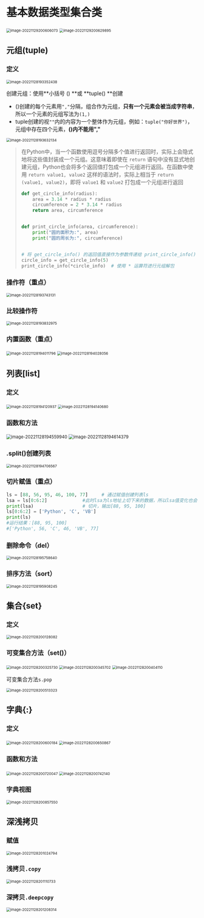 # 基本数据类型集合类

<img src="img/3.基本数据类型集合类/image-20221129200606073.png" alt="image-20221129200606073" style="zoom:67%;" />

<img src="img/3.基本数据类型集合类/image-20221129200629895.png" alt="image-20221129200629895" style="zoom:67%;" />

## 元组(tuple)

### 定义

<img src="img/3.基本数据类型集合类/image-20221128193352438.png" alt="image-20221128193352438" style="zoom: 67%;" />

创建元组：使用**小括号 () **或 **tuple() **创建

- ()创建的每个元素用`","`分隔，组合作为元组，**只有一个元素会被当成字符串**，所以一个元素的元组写法为`(1,)`
- tuple创建的视`""`内的内容为一个整体作为元组，例如：`tuple("你好世界")`，元组中存在四个元素，**()内不能用","**

<img src="img/3.基本数据类型集合类/image-20221128193632134.png" alt="image-20221128193632134" style="zoom: 67%;" />

> 在Python中，当一个函数使用逗号分隔多个值进行返回时，实际上会隐式地将这些值封装成一个元组。这意味着即使在 `return` 语句中没有显式地创建元组，Python也会将多个返回值打包成一个元组进行返回。在函数中使用 `return value1, value2` 这样的语法时，实际上相当于 `return (value1, value2)`，即将 `value1` 和 `value2` 打包成一个元组进行返回
>
> ```python
> def get_circle_info(radius):
>     area = 3.14 * radius * radius
>     circumference = 2 * 3.14 * radius
>     return area, circumference
> 
> 
> def print_circle_info(area, circumference):
>     print("圆的面积为:", area)
>     print("圆的周长为:", circumference)
> 
> 
> # 将 get_circle_info() 的返回值直接作为参数传递给 print_circle_info()
> circle_info = get_circle_info(5)
> print_circle_info(*circle_info)  # 使用 * 运算符进行元组解包
> ```

### 操作符（重点）

<img src="img/3.基本数据类型集合类/image-20221128193743131.png" alt="image-20221128193743131" style="zoom:67%;" />

### 比较操作符

<img src="img/3.基本数据类型集合类/image-20221128193832975.png" alt="image-20221128193832975" style="zoom:67%;" />

### 内置函数（重点）

<img src="img/3.基本数据类型集合类/image-20221128194011796.png" alt="image-20221128194011796" style="zoom:67%;" />

<img src="img/3.基本数据类型集合类/image-20221128194028056.png" alt="image-20221128194028056" style="zoom:67%;" />

## 列表[list]

### 定义

<img src="img/3.基本数据类型集合类/image-20221128194120937.png" alt="image-20221128194120937" style="zoom:67%;" />

<img src="img/3.基本数据类型集合类/image-20221128194140680.png" alt="image-20221128194140680" style="zoom:67%;" />

### 函数和方法

<img src="img/3.基本数据类型集合类/image-20221128194559940.png" alt="image-20221128194559940" style="zoom:80%;" />

<img src="img/3.基本数据类型集合类/image-20221128194614379.png" alt="image-20221128194614379" style="zoom:80%;" />

### .split()创建列表

<img src="img/3.基本数据类型集合类/image-20221128194706567.png" alt="image-20221128194706567" style="zoom:67%;" />

### 切片赋值（重点）

```python
ls = [88, 56, 95, 46, 100, 77]     # 通过赋值创建列表ls
lsa = ls[0:6:2]				#此时lsa为ls地址上切下来的数据，所以lsa值变化也会引起ls值的变化
print(lsa)                  # 切片，输出[88, 95, 100]
ls[0:6:2] = ['Python', 'C', 'VB']  
print(ls)
#运行结果：[88, 95, 100]
#['Python', 56, 'C', 46, 'VB', 77]
```

### 删除命令（del）

<img src="img/3.基本数据类型集合类/image-20221128195758640.png" alt="image-20221128195758640" style="zoom: 67%;" />

### 排序方法（sort）

<img src="img/3.基本数据类型集合类/image-20221128195908245.png" alt="image-20221128195908245" style="zoom:67%;" />

## 集合{set}

### 定义

<img src="img/3.基本数据类型集合类/image-20221128200128082.png" alt="image-20221128200128082" style="zoom:67%;" />

### 可变集合方法（set()）

<img src="img/3.基本数据类型集合类/image-20221128200325730.png" alt="image-20221128200325730" style="zoom:67%;" />

<img src="img/3.基本数据类型集合类/image-20221128200345702.png" alt="image-20221128200345702" style="zoom:67%;" />

<img src="img/3.基本数据类型集合类/image-20221128200404110.png" alt="image-20221128200404110" style="zoom:67%;" />

可变集合方法`s.pop`

<img src="img/3.基本数据类型集合类/image-20221128200513323.png" alt="image-20221128200513323" style="zoom:67%;" />

## 字典{:}

### 定义

<img src="img/3.基本数据类型集合类/image-20221128200600184.png" alt="image-20221128200600184" style="zoom:67%;" />

<img src="img/3.基本数据类型集合类/image-20221128200650867.png" alt="image-20221128200650867" style="zoom:67%;" />

### 函数和方法

<img src="img/3.基本数据类型集合类/image-20221128200720047.png" alt="image-20221128200720047" style="zoom:67%;" />

<img src="img/3.基本数据类型集合类/image-20221128200742140.png" alt="image-20221128200742140" style="zoom:67%;" />

### 字典视图

<img src="img/3.基本数据类型集合类/image-20221128200857550.png" alt="image-20221128200857550" style="zoom:67%;" />

## 深浅拷贝

### 赋值

<img src="img/3.基本数据类型集合类/image-20221128201024794.png" alt="image-20221128201024794" style="zoom:67%;" />

### 浅拷贝`.copy`

<img src="img/3.基本数据类型集合类/image-20221128201110733.png" alt="image-20221128201110733" style="zoom:67%;" />

### 深拷贝`.deepcopy`

<img src="img/3.基本数据类型集合类/image-20221128201208314.png" alt="image-20221128201208314" style="zoom:67%;" />